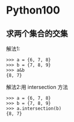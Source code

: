 # Python100



## 求两个集合的交集

解法1:


```
>>> a = {6, 7, 8}
>>> b = {7, 8, 9}
>>> a&b
{8, 7}
```
解法2:用 intersection 方法


```
>>> a = {6, 7, 8}
>>> b = {7, 8, 9}
>>> a.intersection(b)
{8, 7}
```